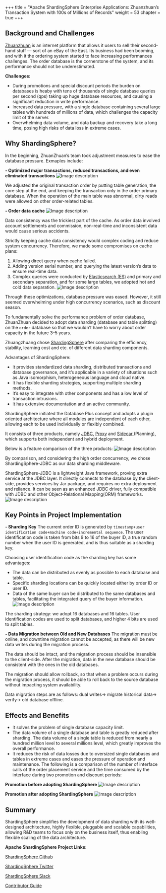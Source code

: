 +++ 
title = "Apache ShardingSphere Enterprise Applications: Zhuanzhuan’s Transaction System with 100s of Millions of Records"
weight = 53
chapter = true 
+++

## Background and Challenges
[Zhuanzhuan](https://www.zhuanzhuan.com/index.html) is an internet platform that allows it users to sell their second-hand stuff — sort of an eBay of the East. Its business had been booming, and with it the ordering system started to face increasing performances challenges. The order database is the cornerstone of the system, and its performance should not be underestimated.

**Challenges:**

- During promotions and special discount periods the burden on databases is heaby with tens of thousands of single database queries per second (qps) taking up huge database resources, and causing a significant reduction in write performance.
- Increased data pressure, with a single database containing several large tables with hundreds of millions of data, which challenges the capacity limit of the server.
- Overwhelming data volume, and data backup and recovery take a long time, posing high risks of data loss in extreme cases.

## Why ShardingSphere?
In the beginning, ZhuanZhuan’s team took adjustment measures to ease the database pressure. Exmaples include:

**- Optimized major transactions, reduced transactions, and even eliminated transactions**
![Image description](https://dev-to-uploads.s3.amazonaws.com/uploads/articles/jgvh0xy3l3xvjkbn7c4j.png)
 

We adjusted the original transaction order by putting table generation, the core step at the end, and keeping the transaction only in the order primary database. When the operation of the main table was abnormal, dirty reads were allowed on other order-related tables.

**- Order data cache**
![Image description](https://dev-to-uploads.s3.amazonaws.com/uploads/articles/8ueib5czc3uni28w0yk5.png)
 

Data consistency was the trickiest part of the cache. As order data involved account settlements and commission, non-real-time and inconsistent data would cause serious accidents.

Strictly keeping cache data consistency would complex coding and reduce system concurrency. Therefore, we made some compromises on cache plans:

1. Allowing direct query when cache failed.
2. Adding version serial number, and querying the latest version’s data to ensure real-time data.
3. Complex queries were conducted by [Elasticsearch (ES)](https://www.elastic.co/) and primary and secondary separation, and for some large tables, we adopted hot and cold data separation.
![Image description](https://dev-to-uploads.s3.amazonaws.com/uploads/articles/k92mmvjo5y2ldbkskqc6.png)
 

Through these optimizations, database pressure was eased. However, it still seemed overwhelming under high concurrency scenarios, such as discount season.

To fundamentally solve the performance problem of order database, ZhuanZhuan decided to adopt data sharding (database and table splitting) on the `order` database so that we wouldn’t have to worry about order capacity in the future 3–5 years.

Zhuangzhuang chose [ShardingSphere](https://shardingsphere.apache.org/) after comparing the efficiency, stability, learning cost and etc. of different data sharding components.

Advantages of ShardingSphere:

- It provides standardized data sharding, distributed transactions and database governance, and it’s applicable in a variety of situations such as Java isomorphism, heterogeneous language and cloud native.
- It has flexible sharding strategies, supporting multiple sharding methods.
- It’s easy to integrate with other components and has a low level of transaction intrusions.
- It has extensive documentation and an active community.

ShardingSphere initiated the Database Plus concept and adopts a plugin oriented architecture where all modules are independent of each other, allowing each to be used individually or flexibly combined.

It consists of three products, namely [JDBC](https://shardingsphere.apache.org/), [Proxy](https://shardingsphere.apache.org/document/current/en/overview/#shardingsphere-proxy) and [Sidecar ](https://shardingsphere.apache.org/document/current/en/overview/#shardingsphere-sidecartodo)(Planning), which supports both independent and hybrid deployment.

Below is a feature comparison of the three products:
![Image description](https://dev-to-uploads.s3.amazonaws.com/uploads/articles/7517wpdgk6gmgb0s8202.png)
 

By comparison, and considering the high order concurrency, we chose ShardingSphere-JDBC as our data sharding middleware.

ShardingSphere-JDBC is a lightweight Java framework, proving extra service at the JDBC layer. It directly connects to the database by the client-side, provides services by Jar package, and requires no extra deployment and reliance. It can be seen as an enhanced JDBC driver, fully compatible with JDBC and other Object-Relational Mapping(ORM) frameworks.
![Image description](https://dev-to-uploads.s3.amazonaws.com/uploads/articles/luou74i1f1gpgowequk9.png)
 

## Key Points in Project Implementation

**- Sharding Key**
The current order ID is generated by `timestamp+user identification code+machine code+incremental sequence`. The user identification code is taken from bits 9 to 16 of the buyer ID, a true random number when the user ID is generated, and is thus suitable as a sharding key.

Choosing user identification code as the sharding key has some advantages:

- The data can be distributed as evenly as possible to each database and table.
- Specific sharding locations can be quickly located either by order ID or user ID.
- Data of the same buyer can be distributed to the same databases and tables, facilitating the integrated query of the buyer information.
![Image description](https://dev-to-uploads.s3.amazonaws.com/uploads/articles/jkilhtbnnwk9gcdn7l5x.png)
 
The sharding strategy: we adopt 16 databases and 16 tables. User identification codes are used to split databases, and higher 4 bits are used to split tables.

**- Data Migration between Old and New Databases**
The migration must be online, and downtime migration cannot be accepted, as there will be new data writes during the migration process.

The data should be intact, and the migration process should be insensible to the client-side. After the migration, data in the new database should be consistent with the ones in the old databases.

The migration should allow rollback, so that when a problem occurs during the migration process, it should be able to roll back to the source database without impacting system availability.

Data migration steps are as follows: dual writes-> migrate historical data-> verify-> old database offline.

## Effects and Benefits

- It solves the problem of single database capacity limit.
- The data volume of a single database and table is greatly reduced after sharding. The data volume of a single table is reduced from nearly a hundred million level to several millions level, which greatly improves the overall performance.
- It reduces the risk of data losses due to oversized single databases and tables in extreme cases and eases the pressure of operation and maintenance.
The following is a comparison of the number of interface calls of the order placement service and the time consumed by the interface during two promotion and discount periods:

**Promotion before adopting ShardingSphere**
![Image description](https://dev-to-uploads.s3.amazonaws.com/uploads/articles/l8d6f5tchgq7uipwbip0.png)
 

**Promotion after adopting ShardingSphere**
![Image description](https://dev-to-uploads.s3.amazonaws.com/uploads/articles/3s9mtqhr0kpkecyz94kl.png)
 

## Summary
ShardingSphere simplifies the development of data sharding with its well-designed architecture, highly flexible, pluggable and scalable capabilities, allowing R&D teams to focus only on the business itself, thus enabling flexible scaling of the data architecture.

**Apache ShardingSphere Project Links:**

[ShardingSphere Github](https://github.com/apache/shardingsphere/issues?page=1&q=is%3Aopen+is%3Aissue+label%3A%22project%3A+OpenForce+2022%22)

[ShardingSphere Twitter](https://twitter.com/ShardingSphere)

[ShardingSphere Slack](https://join.slack.com/t/apacheshardingsphere/shared_invite/zt-sbdde7ie-SjDqo9~I4rYcR18bq0SYTg)

[Contributor Guide](https://shardingsphere.apache.org/community/cn/contribute/)